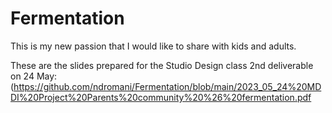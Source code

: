 # Fermentation
This is my new passion that I would like to share with kids and adults.

These are the slides prepared for the Studio Design class 2nd deliverable on 24 May: 
(https://github.com/ndromani/Fermentation/blob/main/2023_05_24%20MDDI%20Project%20Parents%20community%20%26%20fermentation.pdf
